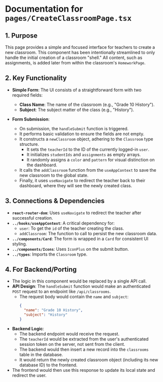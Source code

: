 
# Documentation for `pages/CreateClassroomPage.tsx`

## 1. Purpose

This page provides a simple and focused interface for teachers to create a new classroom. This component has been intentionally streamlined to only handle the initial creation of a classroom "shell." All content, such as assignments, is added later from within the classroom's `HomeworkPage`.

## 2. Key Functionality

- **Simple Form**: The UI consists of a straightforward form with two required fields:
  - **Class Name**: The name of the classroom (e.g., "Grade 10 History").
  - **Subject**: The subject matter of the class (e.g., "History").

- **Form Submission**:
  - On submission, the `handleSubmit` function is triggered.
  - It performs basic validation to ensure the fields are not empty.
  - It constructs a `newClassroom` object, adhering to the `Classroom` type structure.
    - It sets the `teacherId` to the ID of the currently logged-in `user`.
    - It initializes `studentIds` and `assignments` as empty arrays.
    - It randomly assigns a `color` and `pattern` for visual distinction on the dashboard.
  - It calls the `addClassroom` function from the `useAppContext` to save the new classroom to the global state.
  - Finally, it uses `useNavigate` to redirect the teacher back to their dashboard, where they will see the newly created class.

## 3. Connections & Dependencies

- **`react-router-dom`**: Uses `useNavigate` to redirect the teacher after successful creation.
- **`../hooks/useAppContext`**: A critical dependency for:
  - `user`: To get the `id` of the teacher creating the class.
  - `addClassroom`: The function to call to persist the new classroom data.
- **`../components/Card`**: The form is wrapped in a `Card` for consistent UI styling.
- **`../components/Icons`**: Uses `IconPlus` on the submit button.
- **`../types`**: Imports the `Classroom` type.

## 4. For Backend/Porting

- The logic in this component would be replaced by a single API call.
- **API Design**: The `handleSubmit` function would make an authenticated `POST` request to an endpoint like `/api/classrooms`.
  - The request body would contain the `name` and `subject`:
    ```json
    {
      "name": "Grade 10 History",
      "subject": "History"
    }
    ```
- **Backend Logic**:
  - The backend endpoint would receive the request.
  - The `teacherId` would be extracted from the user's authenticated session token on the server, not sent from the client.
  - The backend would then insert a new record into the `classrooms` table in the database.
  - It would return the newly created classroom object (including its new database ID) to the frontend.
- The frontend would then use this response to update its local state and redirect the user.
